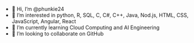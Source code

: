 - 👋 Hi, I’m @phunkie24
- 👀 I’m interested in python, R, SQL, C, C#, C++, Java, Nod.js, HTML, CSS, JavaScript, Angular, React
- 🌱 I’m currently learning Cloud Computing and AI Engineering 
- 💞️ I’m looking to collaborate on GitHub 

<!---
phunkie24/phunkie24 is a ✨ special ✨ repository because its `README.md` (this file) appears on your GitHub profile.
You can click the Preview link to take a look at your changes.
--->
